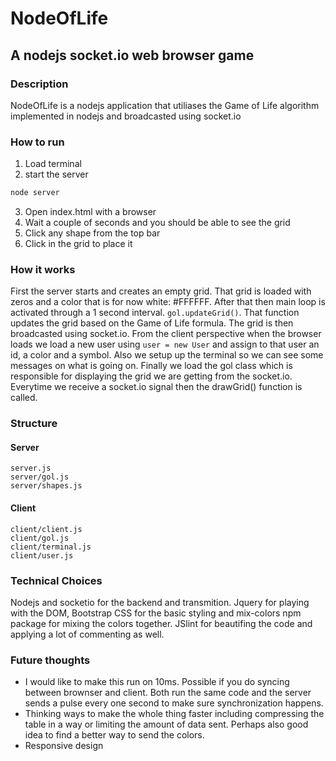 # NodeOfLife
## A nodejs socket.io web browser game

### Description
NodeOfLife is a nodejs application that utiliases the Game of Life algorithm implemented in nodejs and broadcasted using socket.io

### How to run
1) Load terminal
2) start the server
```js
node server
```
3) Open index.html with a browser
4) Wait a couple of seconds and you should be able to see the grid
5) Click any shape from the top bar
6) Click in the grid to place it

### How it works
First the server starts and creates an empty grid. That grid is loaded with zeros and a color 
that is for now white: #FFFFFF. After that then main loop is activated through a 1 second interval. 
`gol.updateGrid()`. That function updates the grid based on the Game of Life formula.
The grid is then broadcasted using socket.io.
From the client perspective when the browser loads we load a new user using `user = new User` and assign
to that user an id, a color and a symbol. Also we setup up the terminal so we can see some messages
on what is going on. Finally we load the gol class which is responsible for displaying the grid we are 
getting from the socket.io. Everytime we receive a socket.io signal then the drawGrid() function is called.

### Structure
#### Server

	server.js
	server/gol.js
	server/shapes.js

#### Client

	client/client.js
	client/gol.js
	client/terminal.js
	client/user.js


### Technical Choices
Nodejs and socketio for the backend and transmition. Jquery for playing with the DOM, Bootstrap CSS for the basic styling and mix-colors npm package for mixing the colors together. JSlint for beautifing the code and applying a lot of commenting as well.

### Future thoughts
- I would like to make this run on 10ms. Possible if you do syncing between brownser and client. Both run the same code and the server sends a pulse every one second to make sure synchronization happens.
- Thinking ways to make the whole thing faster including compressing the table in a way or limiting the
amount of data sent. Perhaps also good idea to find a better way to send the colors.
- Responsive design
